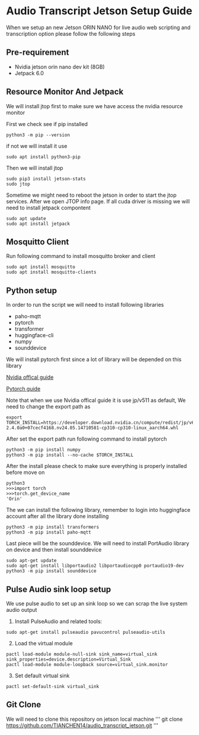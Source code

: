 # Audio Transcript Jetson Setup Guide
When we setup an new Jetson ORIN NANO for live audio web scripting and transcription option please follow the following steps

## Pre-requirement
+ Nvidia jetson orin nano dev kit (8GB)
+ Jetpack 6.0

## Resource Monitor And Jetpack
We will install jtop first to make sure we have access the nvidia resource monitor

First we check see if pip installed
```
python3 -m pip --version
```
if not we will install it use 
```
sudo apt install python3-pip
```
Then we will install jtop
```
sudo pip3 install jetson-stats
sudo jtop
```
Sometime we might need to reboot the jetson in order to start the jtop services. After we open JTOP info page. If all cuda driver is missing we will need to install jetpack compontent
```
sudo apt update
sudo apt install jetpack
```


## Mosquitto Client
 Run following command to install mosquitto broker and client
 ```
 sudo apt install mosquitto
 sudo apt install mosquitto-clients
 ```

## Python setup
In order to run the script we will need to install following libraries
+ paho-mqtt
+ pytorch
+ transformer
+ huggingface-cli
+ numpy
+ sounddevice

We will install pytorch first since a lot of library will be depended on this library

[Nvidia offical guide](https://docs.nvidia.com/deeplearning/frameworks/install-pytorch-jetson-platform/index.html#prereqs-install)

[Pytorch guide](https://pytorch.org/blog/running-pytorch-models-on-jetson-nano/#overview)

Note that when we use Nvidia offical guide it is use jp/v511 as default, We need to change the export path as
```
export TORCH_INSTALL=https://developer.download.nvidia.cn/compute/redist/jp/v60/pytorch/torch-2.4.0a0+07cecf4168.nv24.05.14710581-cp310-cp310-linux_aarch64.whl
```
After set the export path run following command to install pytorch
```
python3 -m pip install numpy
python3 -m pip install --no-cache $TORCH_INSTALL
```
After the install please check to make sure everything is properly installed before move on
```
python3
>>>import torch
>>>torch.get_device_name
'Orin'
```
The we can install the following library, remember to login into huggingface account after all the library done installing

```
python3 -m pip install transformers
python3 -m pip install paho-mqtt
```
Last piece will be the sounddevice. We will need to install PortAudio library on device and then install sounddevice
```
sudo apt-get update
sudo apt-get install libportaudio2 libportaudiocpp0 portaudio19-dev
python3 -m pip install sounddevice
```

## Pulse Audio sink loop setup
We use pulse audio to set up an sink loop so we can scrap the live system audio output
1. Install PulseAudio and related tools:
```
sudo apt-get install pulseaudio pavucontrol pulseaudio-utils
```
2. Load the virtual module 
```
pactl load-module module-null-sink sink_name=virtual_sink sink_properties=device.description=Virtual_Sink
pactl load-module module-loopback source=virtual_sink.monitor

```
3. Set default virtual sink
```
pactl set-default-sink virtual_sink
```

## Git Clone 
We will need to clone this repository on jetson local machine
'''
git clone https://github.com/TIANCHEN14/audio_transcript_jetson.git
'''